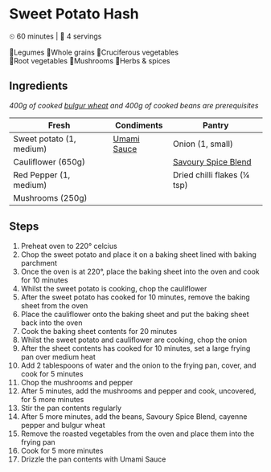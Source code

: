 # Sweet Potato Hash

&#9202; 60 minutes | &#128100; 4 servings

&#129364;Legumes  &#127838;Whole grains  &#129382;Cruciferous vegetables<br />&#129365;Root vegetables  &#127812;Mushrooms  &#127807;Herbs & spices

## Ingredients

*400g of cooked [bulgur wheat](../grains/bulgur_wheat.md) and 400g of cooked beans are prerequisites*

| Fresh | Condiments | Pantry |
| --- | --- | --- |
| Sweet potato (1, medium) | [Umami Sauce](../condiments/umami_sauce.md) | Onion (1, small) |
| Cauliflower (650g) | | [Savoury Spice Blend](../condiments/savoury_spice_blend.md) |
| Red Pepper (1, medium) | | Dried chilli flakes (&#188; tsp) |
| Mushrooms (250g) | | |

## Steps

1. Preheat oven to 220&#176; celcius
1. Chop the sweet potato and place it on a baking sheet lined with baking parchment
1. Once the oven is at 220&#176;, place the baking sheet into the oven and cook for 10 minutes
1. Whilst the sweet potato is cooking, chop the cauliflower
1. After the sweet potato has cooked for 10 minutes, remove the baking sheet from the oven
1. Place the cauliflower onto the baking sheet and put the baking sheet back into the oven
1. Cook the baking sheet contents for 20 minutes
1. Whilst the sweet potato and cauliflower are cooking, chop the onion
1. After the sheet contents has cooked for 10 minutes, set a large frying pan over medium heat
1. Add 2 tablespoons of water and the onion to the frying pan, cover, and cook for 5 minutes
1. Chop the mushrooms and pepper
1. After 5 minutes, add the mushrooms and pepper and cook, uncovered, for 5 more minutes
1. Stir the pan contents regularly
1. After 5 more minutes, add the beans, Savoury Spice Blend, cayenne pepper and bulgur wheat
1. Remove the roasted vegetables from the oven and place them into the frying pan
1. Cook for 5 more minutes
1. Drizzle the pan contents with Umami Sauce
